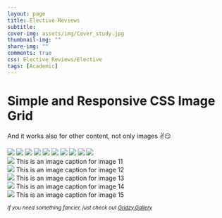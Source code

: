 ```yaml
---
layout: page
title: Elective Reviews
subtitle: 
cover-img: assets/img/Cover_study.jpg
thumbnail-img: ""
share-img: ""
comments: true
css: Elective Reviews/Elective
tags: [Academic]
---
```




<h1>Simple and Responsive CSS Image Grid</h1>
<p>And it works also for other content, not only images ✌😏</p>
<div class="myGallery">
  <img src="https://picsum.photos/190/190?1" />
  <img src="https://picsum.photos/190/190?2" />
  <img src="https://picsum.photos/190/190?3" />
  <img src="https://picsum.photos/190/190?4" />
  <img src="https://picsum.photos/190/190?5" />
  <img src="https://picsum.photos/190/190?6" />
  <img src="https://picsum.photos/190/190?7" />
  <img src="https://picsum.photos/190/190?8" />
  <img src="https://picsum.photos/190/190?9" />
  <img src="https://picsum.photos/190/190?10" />
  <div class="item">
    <img src="https://picsum.photos/190/190?11" />
    <span class="caption">This is an image caption for image 11</span>
  </div>
  <div class="item">
    <img src="https://picsum.photos/190/190?12" />
    <span class="caption">This is an image caption for image 12</span>
  </div>
  <div class="item">
    <img src="https://picsum.photos/190/190?13" />
    <span class="caption">This is an image caption for image 13</span>
  </div>
  <div class="item">
    <img src="https://picsum.photos/190/190?14" />
    <span class="caption">This is an image caption for image 14</span>
  </div>
  <div class="item">
    <img src="https://picsum.photos/190/190?15" />
    <span class="caption">This is an image caption for image 15</span>
  </div>
</div>
<p><em><small>If you need something fancier, just check out <a href="https://gridzy.gallery/" target="_blank">Gridzy.Gallery</a></small></em></p>
